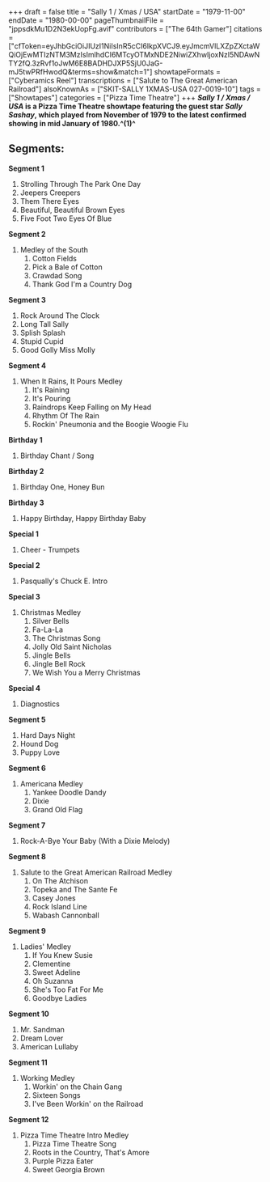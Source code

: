 +++
draft = false
title = "Sally 1 / Xmas / USA"
startDate = "1979-11-00"
endDate = "1980-00-00"
pageThumbnailFile = "jppsdkMu1D2N3ekUopFg.avif"
contributors = ["The 64th Gamer"]
citations = ["cfToken=eyJhbGciOiJIUzI1NiIsInR5cCI6IkpXVCJ9.eyJmcmVlLXZpZXctaWQiOjEwMTIzNTM3MzIsImlhdCI6MTcyOTMxNDE2NiwiZXhwIjoxNzI5NDAwNTY2fQ.3zRvf1oJwM6E8BADHDJXP5SjU0JaG-mJ5twPRfHwodQ&terms=show&match=1"]
showtapeFormats = ["Cyberamics Reel"]
transcriptions = ["Salute to The Great American Railroad"]
alsoKnownAs = ["SKIT-SALLY 1XMAS-USA 027-0019-10"]
tags = ["Showtapes"]
categories = ["Pizza Time Theatre"]
+++
***Sally 1 / Xmas / USA* is a Pizza Time Theatre showtape featuring the guest star *Sally Sashay*, which played from November of 1979 to the latest confirmed showing in mid January of 1980.^(1)^**

## Segments:

**Segment 1**

1.  Strolling Through The Park One Day
2.  Jeepers Creepers
3.  Them There Eyes
4.  Beautiful, Beautiful Brown Eyes
5.  Five Foot Two Eyes Of Blue

**Segment 2**

1.  Medley of the South
    1.  Cotton Fields
    2.  Pick a Bale of Cotton
    3.  Crawdad Song
    4.  Thank God I'm a Country Dog

**Segment 3**

1.  Rock Around The Clock
2.  Long Tall Sally
3.  Splish Splash
4.  Stupid Cupid
5.  Good Golly Miss Molly

**Segment 4**

1.  When It Rains, It Pours Medley
    1.  It's Raining
    2.  It's Pouring
    3.  Raindrops Keep Falling on My Head
    4.  Rhythm Of The Rain
    5.  Rockin' Pneumonia and the Boogie Woogie Flu

**Birthday 1**

1.  Birthday Chant / Song

**Birthday 2**

1.  Birthday One, Honey Bun

**Birthday 3**

1.  Happy Birthday, Happy Birthday Baby

**Special 1**

1.  Cheer - Trumpets

**Special 2**

1.  Pasqually's Chuck E. Intro

**Special 3**

1.  Christmas Medley
    1.  Silver Bells
    2.  Fa-La-La
    3.  The Christmas Song
    4.  Jolly Old Saint Nicholas
    5.  Jingle Bells
    6.  Jingle Bell Rock
    7.  We Wish You a Merry Christmas

**Special 4**

1.  Diagnostics

**Segment 5**

1.  Hard Days Night
2.  Hound Dog
3.  Puppy Love

**Segment 6**

1.  Americana Medley
    1.  Yankee Doodle Dandy
    2.  Dixie
    3.  Grand Old Flag

**Segment 7**

1.  Rock-A-Bye Your Baby (With a Dixie Melody)

**Segment 8**

1.  Salute to the Great American Railroad Medley
    1.  On The Atchison
    2.  Topeka and The Sante Fe
    3.  Casey Jones
    4.  Rock Island Line
    5.  Wabash Cannonball

**Segment 9**

1.  Ladies' Medley
    1.  If You Knew Susie
    2.  Clementine
    3.  Sweet Adeline
    4.  Oh Suzanna
    5.  She's Too Fat For Me
    6.  Goodbye Ladies

**Segment 10**

1.  Mr. Sandman
2.  Dream Lover
3.  American Lullaby

**Segment 11**

1.  Working Medley
    1.  Workin' on the Chain Gang
    2.  Sixteen Songs
    3.  I've Been Workin' on the Railroad

**Segment 12**

1.  Pizza Time Theatre Intro Medley
    1.  Pizza Time Theatre Song
    2.  Roots in the Country, That's Amore
    3.  Purple Pizza Eater
    4.  Sweet Georgia Brown
